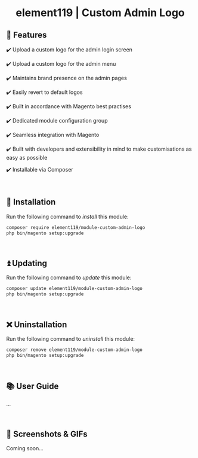 <div align="center">

<!-- Module Image Here -->

</div>

<h1 align="center">element119 | Custom Admin Logo</h1>

## 📝 Features
✔️ Upload a custom logo for the admin login screen

✔️ Upload a custom logo for the admin menu

✔️ Maintains brand presence on the admin pages

✔️ Easily revert to default logos

✔️ Built in accordance with Magento best practises

✔️ Dedicated module configuration group

✔️ Seamless integration with Magento

✔️ Built with developers and extensibility in mind to make customisations as easy as possible

✔️ Installable via Composer

<br/>

## 🔌 Installation
Run the following command to *install* this module:
```bash
composer require element119/module-custom-admin-logo
php bin/magento setup:upgrade
```

<br/>

## ⏫ Updating
Run the following command to *update* this module:
```bash
composer update element119/module-custom-admin-logo
php bin/magento setup:upgrade
```

<br/>

## ❌ Uninstallation
Run the following command to *uninstall* this module:
```bash
composer remove element119/module-custom-admin-logo
php bin/magento setup:upgrade
```

<br/>

## 📚 User Guide
...

<br>

## 📸 Screenshots & GIFs
Coming soon...
